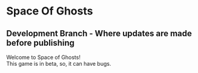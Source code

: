 # Space Of Ghosts
## Development Branch - Where updates are made before publishing
Welcome to Space of Ghosts!  
This game is in beta, so, it can have bugs.